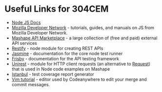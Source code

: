 # Useful Links for 304CEM

* [Node JS Docs](https://nodejs.org/api/index.html)
* [Mozilla Developer Network](https://developer.mozilla.org/en-US/docs/Web/JavaScript) - tutorials, guides, and manuals on JS from Mozilla Developer Network.
* [Mashape API Marketplace](https://market.mashape.com/) - a large collection of (free and paid) external API services
* [Restify](http://restify.com/) - node module for creating REST APIs
* [Jasmine](http://jasmine.github.io/2.5/introduction) - documentation for the core node test runner
* [Frisby](http://frisbyjs.com/docs/api/) - documentation for the API testing framework
* [Unirest](http://unirest.io/nodejs.html) - module for HTTP client requests (an alternative to [Request](https://www.npmjs.com/package/request)) that is used in Node code examples on Mashape
* [Istanbul](https://github.com/gotwarlost/istanbul) - test coverage report generator
* [Vim tutorial](https://linuxconfig.org/vim-tutorial) - editor used by Codeanywhere to edit your merge and commit messages.
